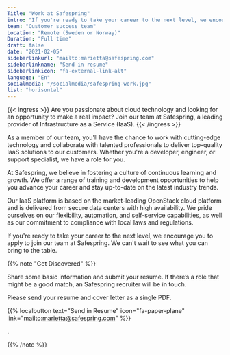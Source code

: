 ```yaml
---
Title: "Work at Safespring"
intro: "If you're ready to take your career to the next level, we encourage you to apply to join our team at Safespring. We can't wait to see what you can bring to the table."
team: "Customer success team"
Location: "Remote (Sweden or Norway)"
Duration: "Full time"
draft: false
date: "2021-02-05"
sidebarlinkurl: "mailto:marietta@safespring.com"
sidebarlinkname: "Send in resume"
sidebarlinkicon: "fa-external-link-alt"
language: "En"
socialmedia: "/socialmedia/safespring-work.jpg"
list: "horisontal"
---
```


{{< ingress >}}
Are you passionate about cloud technology and looking for an opportunity to make a real impact? Join our team at Safespring, a leading provider of Infrastructure as a Service (IaaS).
{{< /ingress >}}

As a member of our team, you'll have the chance to work with cutting-edge technology and collaborate with talented professionals to deliver top-quality IaaS solutions to our customers. Whether you're a developer, engineer, or support specialist, we have a role for you.

At Safespring, we believe in fostering a culture of continuous learning and growth. We offer a range of training and development opportunities to help you advance your career and stay up-to-date on the latest industry trends.

Our IaaS platform is based on the market-leading OpenStack cloud platform and is delivered from secure data centers with high availability. We pride ourselves on our flexibility, automation, and self-service capabilities, as well as our commitment to compliance with local laws and regulations.

If you're ready to take your career to the next level, we encourage you to apply to join our team at Safespring. We can't wait to see what you can bring to the table.


{{% note "Get Discovered" %}}

Share some basic information and submit your resume. If there’s a role that might be a good match, an Safespring recruiter will be in touch.

Please send your resume and cover letter as a single PDF.

{{% localbutton text="Send in Resume" icon="fa-paper-plane" link="mailto:marietta@safespring.com" %}}

.

{{% /note %}}
